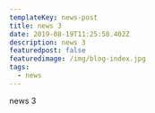 ```yaml
---
templateKey: news-post
title: news 3
date: 2019-08-19T11:25:58.402Z
description: news 3
featuredpost: false
featuredimage: /img/blog-index.jpg
tags:
  - news
---
```

news 3
